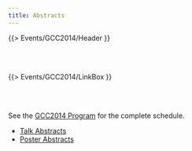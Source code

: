 ```yaml
---
title: Abstracts
---
```

{{> Events/GCC2014/Header }}

<br /><br />



{{> Events/GCC2014/LinkBox }}


<br /><br />

See the [GCC2014 Program](/src/events/gcc2014/program/index.md) for the complete schedule.

* [Talk Abstracts](/src/events/gcc2014/abstracts/talks/index.md)
* [Poster Abstracts](/src/events/gcc2014/abstracts/posters/index.md)
